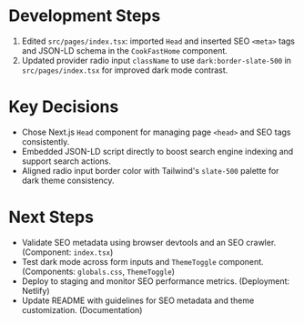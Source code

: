 # Development Steps

1. Edited `src/pages/index.tsx`: imported `Head` and inserted SEO `<meta>` tags and JSON-LD schema in the `CookFastHome` component.
2. Updated provider radio input `className` to use `dark:border-slate-500` in `src/pages/index.tsx` for improved dark mode contrast.

# Key Decisions

- Chose Next.js `Head` component for managing page `<head>` and SEO tags consistently.
- Embedded JSON-LD script directly to boost search engine indexing and support search actions.
- Aligned radio input border color with Tailwind's `slate-500` palette for dark theme consistency.

# Next Steps

- Validate SEO metadata using browser devtools and an SEO crawler. (Component: `index.tsx`)
- Test dark mode across form inputs and `ThemeToggle` component. (Components: `globals.css`, `ThemeToggle`)
- Deploy to staging and monitor SEO performance metrics. (Deployment: Netlify)
- Update README with guidelines for SEO metadata and theme customization. (Documentation)
